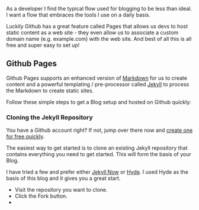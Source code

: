 As a developer I find the typical flow used for blogging to be less than ideal. I want a flow that embraces the tools I use on a daily basis.

Luckily Github has a great feature called Pages that allows us devs to host static content as a web site - they even allow us to associate a custom domain name (e.g. example.com) with the web site. And best of all this is all free and super easy to set up!

## Github Pages
Github Pages supports an enhanced version of [Markdown](https://help.github.com/articles/github-flavored-markdown/) for us to create content and a powerful templating / pre-processor called [Jekyll](https://help.github.com/articles/using-jekyll-with-pages/) to process the Markdown to create static sites.

Follow these simple steps to get a Blog setup and hosted on Github quickly:

### Cloning the Jekyll Repository
You have a Github account right?  If not, jump over there now and [create one for free quickly](https://github.com/).

The easiest way to get started is to clone an existing Jekyll repository that contains everything you need to get started. This will form the basis of your Blog.

I have tried a few and prefer either [Jekyll Now](https://github.com/barryclark/jekyll-now) or [Hyde](https://github.com/poole/hyde).  I used Hyde as the basis of this blog and it gives you a great start.

* Visit the repository you want to clone.
* Click the Fork button.
* 
